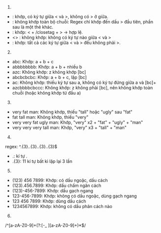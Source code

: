 1.
- <an xml tag> : khớp, có ký tự giữa < và >, không có > ở giữa.
- <opentag> <closetag> : không khớp toàn bộ chuỗi: Regex chỉ khớp đến dấu > đầu tiên, phần sau là một thẻ khác.
- </closetag> : khớp: < + /closetag + > → hợp lệ.
- <> : không khớp: không có ký tự nào giữa < và >
- <with attribute="77"> : khớp: tất cả các ký tự giữa < và > đều không phải >.

2.
- abc: Khớp: a + b + c
- abbbbbbbb: Khớp: a + b + nhiều b
- azc: Không khớp: z không khớp [bc]
- abcbcbcbc: Khớp: a + b + c, lặp [bc]
- ac: Không khớp: thiếu ký tự sau a, không có ký tự đứng giữa a và [bc]+
- azcbbbbcbccc: Không khớp: z không phải [bc], nên không khớp toàn chuỗi (hoặc không khớp từ đầu a)

3.
- very fat man: Không khớp, thiếu "tall" hoặc "ugly" sau "fat"
- fat tall man: Không khớp, thiếu "very"
- very very fat ugly man: Khớp, "very" x2 + "fat" + "ugly" + "man"
- very very very tall man: Khớp, "very" x3 + "tall" + "man"

4.
regex: ^.{3}\..{3}\..{3}\..{3}$
 - \.: kí tự .
 - .{3}: 11 kí tự bất kì lặp lại 3 lần

5.
- (123) 456 7899: Khớp: có dấu ngoặc, dấu cách
- (123).456.7899: Khớp: dấu chấm ngăn cách
- (123)-456-7899: Khớp: dấu gạch ngang
- 123-456-7899: Khớp: không có dấu ngoặc, dùng gạch ngang
- 123 456 7899: Khớp: dùng dấu cách
- 1234567899: Khớp: không có dấu phân cách nào

6.
/^[a-zA-Z0-9]+(?:[-_ ][a-zA-Z0-9]+)*$/
